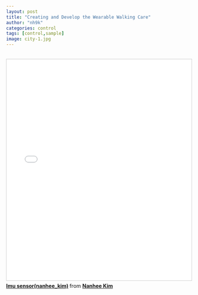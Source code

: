 ```yaml
---
layout: post
title: "Creating and Develop the Wearable Walking Care"
author: "nh9k"
categories: control
tags: [control,sample]
image: city-1.jpg
---
```

<br>
<iframe src="//www.slideshare.net/slideshow/embed_code/key/AKVEb442KsktFz" width="1000" height="600" frameborder="0" marginwidth="0" marginheight="0" scrolling="no" style="border:1px solid #CCC; border-width:1px; margin-bottom:5px; max-width: 100%;" allowfullscreen> </iframe>  
<div style="margin-bottom:5px"> <strong> <a href="//www.slideshare.net/ssuserf5270f/imu-sensornanheekim" title="Imu sensor(nanhee_kim)" target="_blank">Imu sensor(nanhee_kim)</a> </strong> from <strong><a href="https://www.slideshare.net/ssuserf5270f" target="_blank">Nanhee Kim</a></strong> </div>
<br>
<br>
<br>
<br>
<br>
<br>